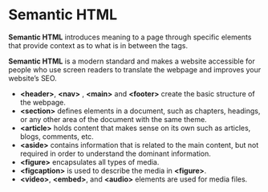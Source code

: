 # Semantic HTML

**Semantic HTML** introduces meaning to a page through specific elements that provide context as to what is in between the tags.

**Semantic HTML** is a modern standard and makes a website accessible for people who use screen readers to translate the webpage and improves your website’s SEO.

- **\<header>**, **\<nav>** , **\<main>** and **\<footer>** create the basic structure of the webpage.
- **\<section>** defines elements in a document, such as chapters, headings, or any other area of the document with the same theme.
- **\<article>** holds content that makes sense on its own such as articles, blogs, comments, etc.
- **\<aside>** contains information that is related to the main content, but not required in order to understand the dominant information.
- **\<figure>** encapsulates all types of media.
- **\<figcaption>** is used to describe the media in **\<figure>**.
- **\<video>**, **\<embed>**, and **\<audio>** elements are used for media files.
